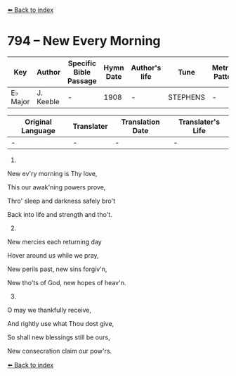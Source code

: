 [⬅️ Back to index](../README.md)

# 794 – New Every Morning

Key | Author   | Specific Bible Passage     |Hymn Date |Author's life |Tune |Metrical Pattern   |Composer/Source
-- | --------- | ---------------------------|----------|--------------|-----|-------------------|-------------  
E♭ Major |J. Keeble |- |1908 |- |STEPHENS |- |Ina S. Chilson

Original Language | Translater | Translation Date   | Translater's Life  
----------------- | --------- | --------------------|-------------     
\- |- |- |-




1.

New ev'ry morning is Thy love,

This our awak'ning powers prove,

Thro' sleep and darkness safely bro't

Back into life and strength and tho't.



2.

New mercies each returning day

Hover around us while we pray,

New perils past, new sins forgiv'n,

New tho'ts of God, new hopes of heav'n.



3.

O may we thankfully receive,

And rightly use what Thou dost give,

So shall new blessings still be ours,

New consecration claim our pow'rs.



[⬅️ Back to index](../README.md)
